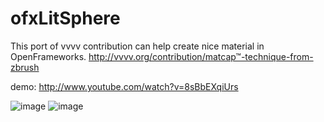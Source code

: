 ofxLitSphere
=============================
This port of vvvv contribution can help create nice material in OpenFrameworks.
http://vvvv.org/contribution/matcap™-technique-from-zbrush

demo: http://www.youtube.com/watch?v=8sBbEXqiUrs

![image](http://www.alexeyrudenko.com/cc/gif/04/tumblr_mxnmrqNmlu1sr1a7mo1_500.gif)
![image](http://www.alexeyrudenko.com/cc/gif/04/ofxlitsphere_01.png)
